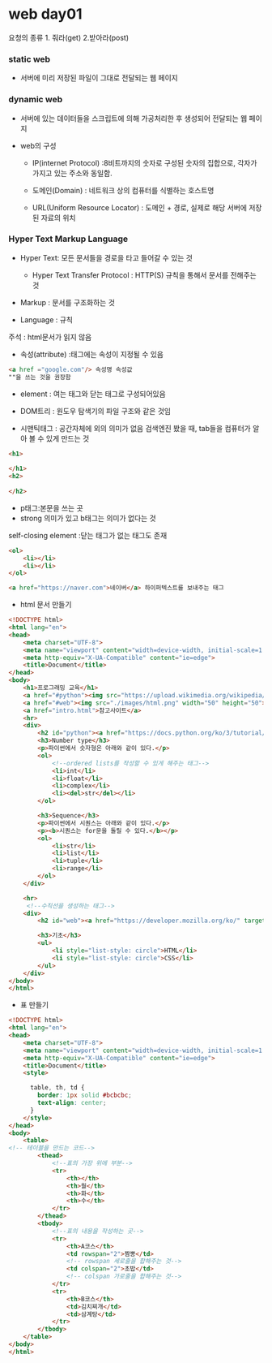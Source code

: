# web day01

 요청의 종류 1. 줘라(get) 2.받아라(post)

### static web 

- 서버에 미리 저장된 파일이 그대로 전달되는 웹 페이지 

### dynamic web
- 서버에 있는 데이터들을 스크립트에 의해 가공처리한 후 생성되어 전달되는 웹 페이지

- web의 구성
  - IP(internet Protocol) :8비트까지의 숫자로 구성된 숫자의 집합으로, 각자가 가지고 있는 주소와 동일함.

  - 도메인(Domain) : 네트워크 상의 컴퓨터를 식별하는 호스트명

  - URL(Uniform Resource Locator) : 도메인 + 경로, 실제로 해당 서버에 저장된 자료의 위치

### Hyper Text Markup Language

- Hyper Text: 모든 문서들을 경로을 타고 들어갈 수 있는 것
	- Hyper Text Transfer Protocol : HTTP(S) 규칙을 통해서 문서를 전해주는 것

- Markup : 문서를 구조화하는 것 
- Language : 규칙



주석 : html문서가 읽지 않음 

<!-- -->

- 속성(attribute)  :태그에는 속성이 지정될 수 있음 

``` html
<a href ="google.com"/> 속성명 속성값
""을 쓰는 것을 권장함
```



- element : 여는 태그와 닫는 태그로 구성되어있음

- DOM트리 : 원도우 탐색기의 파일 구조와 같은 것임

- 시맨틱태그 :  공간자체에 외의 의미가 없음 검색엔진 봤을 때, tab들을 컴퓨터가 알아 볼 수 있게 만드는 것

``` html
<h1>
    
</h1>
<h2>
    
</h2>
```

- p태그:본문을 쓰는 곳
- strong 의미가 있고 b태그는 의미가 없다는 것

self-closing element :닫는 태그가 없는 태그도 존재

``` html
<ol>
    <li></li>
    <li></li>
</ol>

<a href="https://naver.com">네이버</a> 하이퍼텍스트를 보내주는 태그
```

- html  문서 만들기

```html
<!DOCTYPE html>
<html lang="en">
<head>
    <meta charset="UTF-8">
    <meta name="viewport" content="width=device-width, initial-scale=1.0">
    <meta http-equiv="X-UA-Compatible" content="ie=edge">
    <title>Document</title>
</head>
<body>
    <h1>프로그래밍 교육</h1>
    <a href="#python"><img src="https://upload.wikimedia.org/wikipedia/commons/thumb/c/c3/Python-logo-notext.svg/768px-Python-logo-notext.svg.png" width="50" height="50"></a>
    <a href="#web"><img src="./images/html.png" width="50" height="50"></a>
    <a href="intro.html">참고사이트</a>
    <hr>
    <div>
        <h2 id="python"><a href="https://docs.python.org/ko/3/tutorial/index.html" target="_blank" >파이썬</a></h2>
        <h3>Number type</h3>
        <p>파이썬에서 숫자형은 아래와 같이 있다.</p>
        <ol>
            <!--ordered lists를 작성할 수 있게 해주는 태그-->
            <li>int</li>
            <li>float</li>
            <li>complex</li>
            <li><del>str</del></li>  
        </ol>

        <h3>Sequence</h3>
        <p>파이썬에서 시퀀스는 아래와 같이 있다.</p>
        <p><b>시퀀스는 for문을 돌릴 수 있다.</b></p>
        <ol>
            <li>str</li>
            <li>list</li>
            <li>tuple</li>
            <li>range</li>  
        </ol>
    </div>

    <hr>
	 <!--수직선을 생성하는 태그-->
    <div>
        <h2 id="web"><a href="https://developer.mozilla.org/ko/" target="_blank">웹</a></h2>

        <h3>기초</h3>
        <ul>
            <li style="list-style: circle">HTML</li>
            <li style="list-style: circle">CSS</li>
        </ul>
    </div>
</body>
</html>
```

- 표 만들기
``` html
<!DOCTYPE html>
<html lang="en">
<head>
    <meta charset="UTF-8">
    <meta name="viewport" content="width=device-width, initial-scale=1.0">
    <meta http-equiv="X-UA-Compatible" content="ie=edge">
    <title>Document</title>
    <style>

      table, th, td {
        border: 1px solid #bcbcbc;
        text-align: center;
      }
    </style>
</head>
<body>
    <table>  
<!-- 테이블을 만드는 코드-->     
        <thead>
            <!--표의 가장 위에 부분-->   
            <tr>
                <th></th>
                <th>월</th>
                <th>화</th>
                <th>수</th>
            </tr>
        </thead>
        <tbody>
            <!--표의 내용을 작성하는 곳-->   
            <tr>
                <th>A코스</th>
                <td rowspan="2">짬뽕</td>
                <!-- rowspan 세로줄을 합해주는 것-->     
                <td colspan="2">초밥</td>
                <!-- colspan 가로줄을 합해주는 것-->    
            </tr>
            <tr>
                <th>B코스</th>
                <td>김치찌개</td>
                <td>삼계탕</td>
            </tr>
        </tbody>
    </table>
</body>
</html>
```





